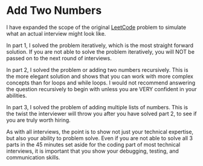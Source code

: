 # Add Two Numbers

I have expanded the scope of the original [LeetCode](https://leetcode.com/problems/add-two-numbers/)
problem to simulate what an actual interview might look like.

In part 1, I solved the problem iteratively, which is the most straight forward solution.
If you are not able to solve the problem iteratively, you will NOT be passed on to the next round of interviews.

In part 2, I solved the problem or adding two numbers recursively.
This is the more elegant solution and shows that you can work with more complex concepts than for loops and while loops.
I would not recommend answering the question recursively to begin with unless you are VERY confident in your abilities.

In part 3, I solved the problem of adding multiple lists of numbers.
This is the twist the interviewer will throw you after you have solved part 2, to see if you are truly worth hiring.

As with all interviews, the point is to show not just your technical expertise, but also your ability to problem solve.
Even if you are not able to solve all 3 parts in the 45 minutes set aside for the coding part of most technical interviews,
it is important that you show your debugging, testing, and communication skills.






